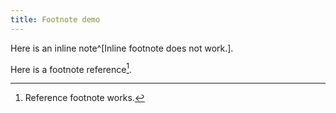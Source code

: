 ```yaml
---
title: Footnote demo
---
```


Here is an inline note^[Inline footnote does not work.].

Here is a footnote reference[^1].

[^1]: Reference footnote works.
